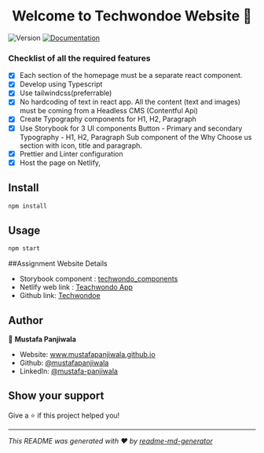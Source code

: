 <h1 align="center">Welcome to Techwondoe Website 👋</h1>
<p>
  <img alt="Version" src="https://img.shields.io/badge/version-1.0.0-blue.svg?cacheSeconds=2592000" />
  <a href="https://docs.expo.dev/" target="_blank">
    <img alt="Documentation" src="https://img.shields.io/badge/documentation-yes-brightgreen.svg" />
  </a>
</p>

### Checklist of all the required features

-   [x] Each section of the homepage must be a separate react component.
-   [x] Develop using Typescript
-   [x] Use tailwindcss(preferrable)
-   [x] No hardcoding of text in react app. All the content (text and images) must be coming from a Headless CMS (Contentful Api)
-   [x] Create Typography components for H1, H2, Paragraph
-   [x] Use Storybook for 3 UI components
        Button - Primary and secondary
        Typography - H1, H2, Paragraph
        Sub component of the Why Choose us section with icon, title and paragraph.
-   [x] Prettier and Linter configuration
-   [x] Host the page on Netlify,

## Install

```sh
npm install
```

## Usage

```sh
npm start
```

##Assignment Website Details

-   Storybook component : [techwondo_components](https://www.npmjs.com/package/techwondoe_components)
-   Netlify web link : [Teachwondo App](https://techwondoeweb.netlify.app/)
-   Github link: [Techwondoe](https://github.com/mustafapanjiwala/Techwondoe)

## Author

👤 **Mustafa Panjiwala**

-   Website: www.mustafapanjiwala.github.io
-   Github: [@mustafapanjiwala](https://github.com/mustafapanjiwala)
-   LinkedIn: [@mustafa-panjiwala](https://linkedin.com/in/mustafa-panjiwala)

## Show your support

Give a ⭐️ if this project helped you!

---

_This README was generated with ❤️ by [readme-md-generator](https://github.com/kefranabg/readme-md-generator)_
